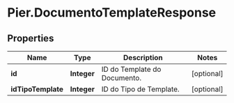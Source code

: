 # Pier.DocumentoTemplateResponse

## Properties
Name | Type | Description | Notes
------------ | ------------- | ------------- | -------------
**id** | **Integer** | ID do Template do Documento. | [optional] 
**idTipoTemplate** | **Integer** | ID do Tipo de Template. | [optional] 


